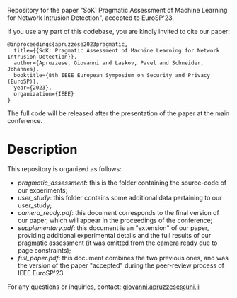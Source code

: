 
Repository for the paper "SoK: Pragmatic Assessment of Machine Learning for Network Intrusion Detection", accepted to EuroSP'23.

If you use any part of this codebase, you are kindly invited to cite our paper:

```
@inproceedings{apruzzese2023pragmatic,
  title={{SoK: Pragmatic Assessment of Machine Learning for Network Intrusion Detection}},
  author={Apruzzese, Giovanni and Laskov, Pavel and Schneider, Johannes},
  booktitle={8th IEEE European Symposium on Security and Privacy (EuroSP)},
  year={2023},
  organization={IEEE}
}
```

The full code will be released after the presentation of the paper at the main conference.

# Description

This repository is organized as follows:

* _pragmatic_assessment_: this is the folder containing the source-code of our experiments;
* _user_study_: this folder contains some additional data pertaining to our user_study;
* _camera_ready.pdf_: this document corresponds to the final version of our paper, which will appear in the proceedings of the conference;
* _supplementary.pdf_: this document is an "extension" of our paper, providing additional experimental details and the full results of our pragmatic assessment (it was omitted from the camera ready due to page constraints);
* _full_paper.pdf_: this document combines the two previous ones, and was the version of the paper "accepted" during the peer-review process of IEEE EuroSP'23.

For any questions or inquiries, contact: giovanni.apruzzese@uni.li
